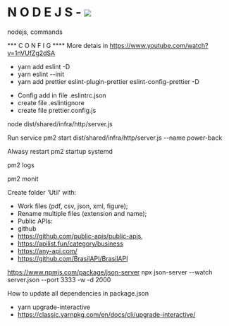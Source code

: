 # N O D E J S - ![](https://www.simform.com/wp-content/uploads/2019/11/Node.JS-Use-Cases-Cover-Image.png)

nodejs, commands 

*** C O N F I G **** More detais in https://www.youtube.com/watch?v=1nVUfZg2dSA
 - yarn add eslint -D
 - yarn eslint --init
 - yarn add prettier eslint-plugin-prettier eslint-config-prettier -D

 + Config add in file .eslintrc.json 
 + create file .eslintignore
 + create file prettier.config.js

node dist/shared/infra/http/server.js

Run service
pm2 start dist/shared/infra/http/server.js --name power-back

Alwasy restart
pm2 startup systemd

pm2 logs

pm2 monit

Create folder 'Util' with:
 - Work files (pdf, csv, json, xml, figure);
 - Rename multiple files (extension and name);
 - Public APIs:
  - github
  - https://github.com/public-apis/public-apis, 
  - https://apilist.fun/category/business
  - https://any-api.com/
  - https://github.com/BrasilAPI/BrasilAPI

https://www.npmjs.com/package/json-server
npx json-server --watch server.json --port 3333 -w -d 2000

 How to update all dependencies in package.json
 - yarn upgrade-interactive
 - https://classic.yarnpkg.com/en/docs/cli/upgrade-interactive/
